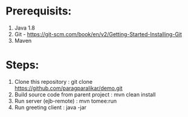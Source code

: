 # Prerequisits:
1. Java 1.8
2. Git - https://git-scm.com/book/en/v2/Getting-Started-Installing-Git
3. Maven


# Steps:
1. Clone this repository : git clone https://github.com/paragparalikar/demo.git
2. Build source code from parent project : mvn clean install
3. Run server (ejb-remote) : mvn tomee:run
4. Run greeting client : java -jar 

